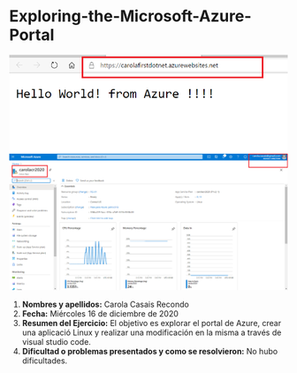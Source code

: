 # Exploring-the-Microsoft-Azure-Portal

![imagen](img1.png)
![imagen](img2.png)

1. **Nombres y apellidos:** Carola Casais Recondo 
2. **Fecha:** Miércoles 16 de diciembre de 2020
3. **Resumen del Ejercicio:** El objetivo es explorar el portal de Azure, crear una aplicació Linux y realizar una modificación en la misma a través de visual studio code.
4. **Dificultad o problemas presentados y como se resolvieron:** No hubo dificultades.
